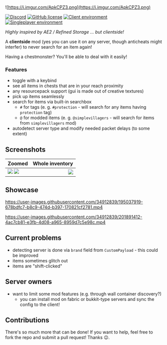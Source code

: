 ![https://i.imgur.com/ApkCPZ3.png](https://i.imgur.com/ApkCPZ3.png)

[![Discord](https://img.shields.io/discord/797713290545332235?logo=discord&style=flat-square)](https://discord.gg/9PAesuHFnp)
[![GitHub license](https://img.shields.io/github/license/samolego/ClientStorage?style=flat-square)](https://github.com/samolego/ClientStorage/blob/master/LICENSE)
[![Client environment](https://img.shields.io/badge/Environment-client-green?style=flat-square)](https://github.com/samolego/ClientStorage)
[![Singleplayer environment](https://img.shields.io/badge/Environment-singleplayer-yellow?style=flat-square)](https://github.com/samolego/ClientStorage)

*Highly inspired by AE2 / Refined Storage ... but clientside!*

A **clientside** mod (yes you can use it on any server,
though anticheats might interfer) to never search
for an item again!

Having a chestmonster? You'll be able to deal with it
easily!

### Features
* toggle with a keybind
* see all items in chests that are in your reach proximity
* any resourcepack support (gui is made out of creative textures)
* pick up items seamlessly
* search for items via built-in searchbox
    * `#` for tags (e. g. `#protection` - will search for any items having `protection` tag) 
    * `@` for modded items (e. g. `@simplevillagers` - will search for items from `simplevillagers` mod)
* autodetect server type and modify needed packet delays (to some extent)

## Screenshots

| Zoomed      | Whole inventory|
| ----------- | -------------: |
| <img src="https://user-images.githubusercontent.com/34912839/197386601-34e257da-a8f3-4c1b-8def-3e794f7b925a.png"> <img src="https://user-images.githubusercontent.com/34912839/197386743-156db4e8-f9a0-44ca-86c2-6542838074de.png"> | <img src="https://user-images.githubusercontent.com/34912839/197386793-1d4da9ad-b6a9-462c-951a-4bdbb405fa75.png"> |


## Showcase

https://user-images.githubusercontent.com/34912839/195037919-678bdfc7-b8c9-474d-b397-170821cf2781.mp4

https://user-images.githubusercontent.com/34912839/201891412-4ac7cb81-e3fb-4d08-a965-8959d7c5e98c.mp4

## Current problems

* detecting server is done via `brand` field from `CustomPayload` - this could be improved
* items sometimes glitch out
* items are "shift-clicked"

## Server owners
* want to limit some mod features (e.g. through wall container discovery?)
    * you can install mod on fabric or bukkit-type servers and sync the config to the client!

## Contributions

There's so much more that can be done! If you want to help,
feel free to fork the repo and submit a pull request! Thanks :wink:.

